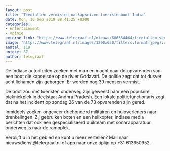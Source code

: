 ```yaml
---
layout: post
title: "Tientallen vermisten na kapseizen toeristenboot India"
date: Mon, 16 Sep 2019 08:41:25 +0200
categories: 
- entertainment 
- opinie 
externe_link: "https://www.telegraaf.nl/nieuws/606364464/tientallen-vermisten-na-kapseizen-toeristenboot-india"
image: "https://www.telegraaf.nl/images/1200x630/filters:format(jpeg):quality(80)/cdn-kiosk-api.telegraaf.nl/e7f7de08-d84d-11e9-9d4d-0218eaf05005.jpg"
aantal: 119
unieke: 87
author: telegraaf
---
```


<p class="intro">De Indiase autoriteiten zoeken met man en macht naar de opvarenden van een boot die kapseisde op de rivier Godavari. De politie zegt dat tot dusver acht lichamen zijn geborgen. Er worden nog 39 mensen vermist.</p> <p>De boot zou met toeristen onderweg zijn geweest naar een populaire picknickplek in deelstaat Andhra Pradesh. Een lokale politiefunctionaris zegt dat na het incident op zondag 26 van de 73 opvarenden zijn gered.</p><p>Inmiddels zoeken ongeveer driehonderd militairen en hulpverleners naar drenkelingen. Zij gebruiken boten en een helikopter. Indiase media berichten dat ook een gespecialiseerd duikteam met sonarapparatuur onderweg is naar de rampplek.</p><p>Verblijft u in het gebied en kunt u meer vertellen? Mail naar nieuwsdienst@telegraaf.nl of app naar onze tiplijn op +31 613650952.</p>
